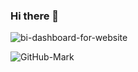 ### Hi there 👋
![bi-dashboard-for-website](https://github.com/nirmalakash993/nirmalakash993/assets/132489081/6b1b7716-cdb5-4a45-94da-d09f11f0f8df)

<!--
**nirmalakash993/nirmalakash993** is a ✨ _special_ ✨ repository because its `README.md` (this file) appears on your GitHub profile.

Here are some ideas to get you started:

- 🔭 I’m currently working on ...
- 🌱 I’m capable of working with Excel, My SQL, Python and Power BI and also improving myself day by day in all of these skills
- 👯 I’m looking to collaborate on ...
- 🤔 I’m looking for help with ...
- 💬 Ask me about ...
- 📫 How to reach me: ...
- 😄 Pronouns: ...
- ⚡ Fun fact: ...
-->
![GitHub-Mark](https://github.com/nirmalakash993/nirmalakash993/assets/132489081/43f002fd-a8ce-498a-8fd0-416b74cfc618)
